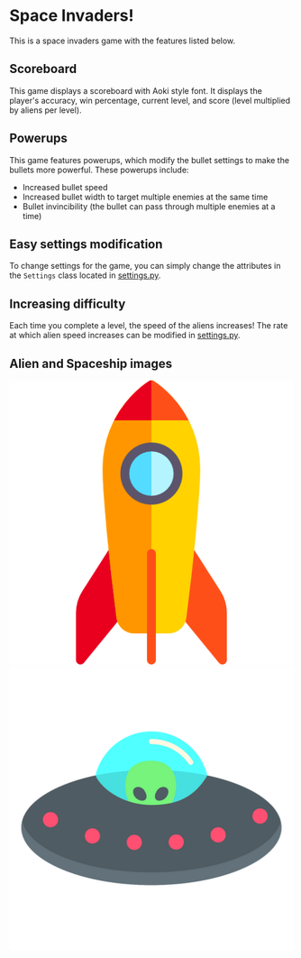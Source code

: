 # Space Invaders!

This is a space invaders game with the features listed below.

## Scoreboard

This game displays a scoreboard with Aoki style font. It displays the player's accuracy, win percentage, current level, and score (level multiplied by aliens per level).

## Powerups

This game features powerups, which modify the bullet settings to make the bullets more powerful. These powerups include:
- Increased bullet speed
- Increased bullet width to target multiple enemies at the same time
- Bullet invincibility (the bullet can pass through multiple enemies at a time)

## Easy settings modification

To change settings for the game, you can simply change the attributes in the `Settings` class located in [settings.py](/settings.py).

## Increasing difficulty

Each time you complete a level, the speed of the aliens increases! The rate at which alien speed increases can be modified in [settings.py](/settings.py).

## Alien and Spaceship images

![Spaceship](/Images/spaceship.png) ![Alien](/Images/alien.png)